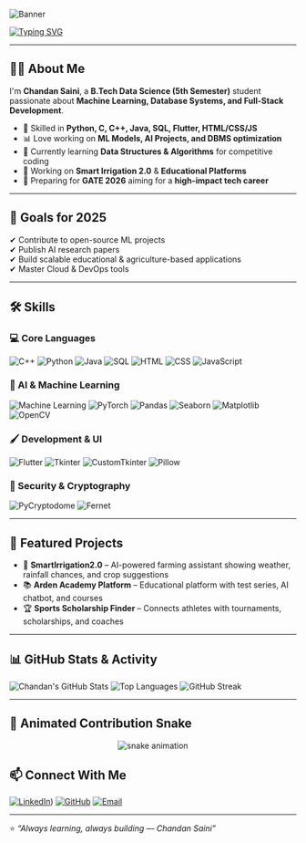 <!-- Banner -->
![Banner](https://capsule-render.vercel.app/api?type=waving&color=0:ff7eb3,100:6a11cb&height=250&section=header&text=Hey!%20I'm%20Chandan%20Saini&fontSize=50&fontColor=ffffff&animation=fadeIn&fontAlignY=40)

<!-- Typing Animation -->
[![Typing SVG](https://readme-typing-svg.herokuapp.com?font=Fira+Code&size=26&duration=3000&pause=800&color=FF6C6C&width=800&lines=B.Tech+Data+Science+Student;Machine+Learning+%7C+DBMS+%7C+Full+Stack+Dev;Always+Learning+and+Building)](https://git.io/typing-svg)

---

## 👨‍💻 About Me
I'm **Chandan Saini**, a **B.Tech Data Science (5th Semester)** student passionate about **Machine Learning, Database Systems, and Full-Stack Development**.

- 🚀 Skilled in **Python, C, C++, Java, SQL, Flutter, HTML/CSS/JS**  
- 📊 Love working on **ML Models, AI Projects, and DBMS optimization**  
- 🌱 Currently learning **Data Structures & Algorithms** for competitive coding  
- 📌 Working on **Smart Irrigation 2.0** & **Educational Platforms**  
- 🎯 Preparing for **GATE 2026** aiming for a **high-impact tech career**  

---

## 🎯 Goals for 2025
✔ Contribute to open-source ML projects  
✔ Publish AI research papers  
✔ Build scalable educational & agriculture-based applications  
✔ Master Cloud & DevOps tools  

---

## 🛠 Skills

### 💻 Core Languages
![C++](https://img.shields.io/badge/-C++-00599C?style=for-the-badge&logo=cplusplus&logoColor=white)
![Python](https://img.shields.io/badge/-Python-3776AB?style=for-the-badge&logo=python&logoColor=white)
![Java](https://img.shields.io/badge/-Java-007396?style=for-the-badge&logo=java&logoColor=white)
![SQL](https://img.shields.io/badge/-SQL-4479A1?style=for-the-badge&logo=postgresql&logoColor=white)
![HTML](https://img.shields.io/badge/-HTML5-E34F26?style=for-the-badge&logo=html5&logoColor=white)
![CSS](https://img.shields.io/badge/-CSS3-1572B6?style=for-the-badge&logo=css3&logoColor=white)
![JavaScript](https://img.shields.io/badge/-JavaScript-F7DF1E?style=for-the-badge&logo=javascript&logoColor=black)

### 🤖 AI & Machine Learning
![Machine Learning](https://img.shields.io/badge/-Machine%20Learning-102230?style=for-the-badge&logo=tensorflow&logoColor=orange)
![PyTorch](https://img.shields.io/badge/-PyTorch-EE4C2C?style=for-the-badge&logo=pytorch&logoColor=white)
![Pandas](https://img.shields.io/badge/-Pandas-150458?style=for-the-badge&logo=pandas&logoColor=white)
![Seaborn](https://img.shields.io/badge/-Seaborn-009688?style=for-the-badge&logo=seaborn&logoColor=white)
![Matplotlib](https://img.shields.io/badge/-Matplotlib-11557c?style=for-the-badge&logo=plotly&logoColor=white)
![OpenCV](https://img.shields.io/badge/-OpenCV-5C3EE8?style=for-the-badge&logo=opencv&logoColor=white)

### 🖌 Development & UI
![Flutter](https://img.shields.io/badge/-Flutter-02569B?style=for-the-badge&logo=flutter&logoColor=white)
![Tkinter](https://img.shields.io/badge/-Tkinter-FF6F00?style=for-the-badge&logo=python&logoColor=white)
![CustomTkinter](https://img.shields.io/badge/-CustomTkinter-00C853?style=for-the-badge&logo=python&logoColor=white)
![Pillow](https://img.shields.io/badge/-Pillow-4B8BBE?style=for-the-badge&logo=python&logoColor=white)

### 🔐 Security & Cryptography
![PyCryptodome](https://img.shields.io/badge/-PyCryptodome-6A1B9A?style=for-the-badge&logo=python&logoColor=white)
![Fernet](https://img.shields.io/badge/-Fernet-2E7D32?style=for-the-badge&logo=python&logoColor=white)

---

## 📌 Featured Projects
- 🌱 **SmartIrrigation2.0** – AI-powered farming assistant showing weather, rainfall chances, and crop suggestions  
- 📚 **Arden Academy Platform** – Educational platform with test series, AI chatbot, and courses  
- 🏆 **Sports Scholarship Finder** – Connects athletes with tournaments, scholarships, and coaches  

---

## 📊 GitHub Stats & Activity
![Chandan's GitHub Stats](https://github-readme-stats.vercel.app/api?username=Chandan735729&show_icons=true&theme=tokyonight&hide_border=true)
![Top Languages](https://github-readme-stats.vercel.app/api/top-langs/?username=Chandan735729&layout=compact&theme=tokyonight&hide_border=true)
![GitHub Streak](https://streak-stats.demolab.com?user=Chandan735729&theme=tokyonight&hide_border=true)

---

## 🐍 Animated Contribution Snake

<p align="center">
  <img src="https://github.com/Chandan735729/Chandan735729/blob/output/github-contribution-grid-snake.svg" alt="snake animation" />
</p>

## 📫 Connect With Me
[![LinkedIn](https://img.shields.io/badge/-LinkedIn-0077B5?style=for-the-badge&logo=linkedin&logoColor=white)](https://www.linkedin.com/in/chandan-saini-7393a0277?lipi=urn%3Ali%3Apage%3Ad_flagship3_profile_view_base_contact_details%3BoXkqoyN3Rwy%2F1Z3hYir8cQ%3D%3D))
[![GitHub](https://img.shields.io/badge/-GitHub-181717?style=for-the-badge&logo=github&logoColor=white)](https://github.com/Chandan735729)
[![Email](https://img.shields.io/badge/-Email-D14836?style=for-the-badge&logo=gmail&logoColor=white)](mailto:chandan735729@gmail.com)

---
⭐ *“Always learning, always building — Chandan Saini”*
